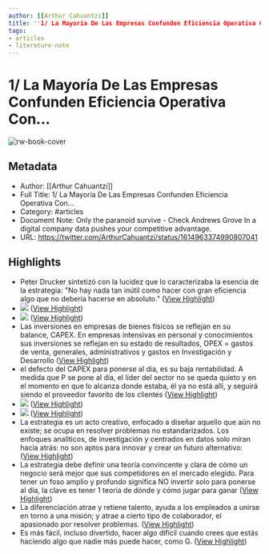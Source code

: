 ```yaml
---
author: [[Arthur Cahuantzi]]
title: ''1/ La Mayoría De Las Empresas Confunden Eficiencia Operativa Con...''
tags: 
- articles
- literature-note
---
```

# 1/ La Mayoría De Las Empresas Confunden Eficiencia Operativa Con...

![rw-book-cover](https://pbs.twimg.com/profile_images/1492131334847823875/5fCHhO9P.jpg)

## Metadata
- Author: [[Arthur Cahuantzi]]
- Full Title: 1/ La Mayoría De Las Empresas Confunden Eficiencia Operativa Con...
- Category: #articles
- Document Note: Only the paranoid survive - Check Andrews Grove 
   In a digital company data pushes your competitive advantage.
- URL: https://twitter.com/ArthurCahuantzi/status/1614963374990807041

## Highlights
- Peter Drucker sintetizó con la lucidez que lo caracterizaba la esencia de la estrategia: 
  "No hay nada tan inútil como hacer con gran eficiencia algo que no debería hacerse en absoluto." ([View Highlight](https://read.readwise.io/read/01gqfp458gsapajstdn9s4bt60))
- ![](https://pbs.twimg.com/media/FmmCRQ8akAIPAq-.png) ([View Highlight](https://read.readwise.io/read/01gqfp50h4p2cbt056xxm51q47))
- ![](https://pbs.twimg.com/media/FmmCRQ8akAIPAq-.png) ([View Highlight](https://read.readwise.io/read/01gqfp50h6s6ehckjxt694mz07))
- Las inversiones en empresas de bienes físicos se reflejan en su balance, CAPEX. En empresas intensivas en personal y conocimientos sus inversiones se reflejan en su estado de resultados, OPEX = gastos de venta, generales, administrativos y gastos en Investigación y Desarrollo ([View Highlight](https://read.readwise.io/read/01gqfp7x7xa939szs3sag34kza))
- el defecto del CAPEX para ponerse al día, es su baja rentabilidad. A medida que P se pone al día, el líder del sector no se queda quieto y en el momento en que lo alcanza donde estaba, él ya no está allí, y seguirá siendo el proveedor favorito de los clientes ([View Highlight](https://read.readwise.io/read/01gqfpa83pxk7edf86p3neb7dh))
- ![](https://pbs.twimg.com/media/FmmOHVHaUAEWMDP.png) ([View Highlight](https://read.readwise.io/read/01gqfpd77kf147m05gn0rvsk0v))
- ![](https://pbs.twimg.com/media/FmmOHVHaUAEWMDP.png) ([View Highlight](https://read.readwise.io/read/01gqfpd78gvrp51a20aaj2hzvc))
- La estrategia es un acto creativo, enfocado a diseñar aquello que aún no existe; se ocupa en resolver problemas no estandarizados. Los enfoques analíticos, de investigación y centrados en datos solo miran hacia atrás: no son aptos para innovar y crear un futuro alternativo: ([View Highlight](https://read.readwise.io/read/01gqfpkc0198dv3hvgjwggt11y))
- La estrategia debe definir una teoría convincente y clara de cómo un negocio será mejor que sus competidores en el mercado elegido. Para tener un foso amplio y profundo significa NO invertir solo para ponerse al día, la clave es tener 1 teoría de dónde y cómo jugar para ganar ([View Highlight](https://read.readwise.io/read/01gqfpkxsedsmqxf15vnq3b2rh))
- La diferenciación atrae y retiene talento, ayuda a los empleados a unirse en torno a una misión; y atrae a cierto tipo de colaborador, el apasionado por resolver problemas. ([View Highlight](https://read.readwise.io/read/01gqfpp09177hjzqfsn9rrrz5e))
- Es más fácil, incluso divertido, hacer algo difícil cuando crees que estás haciendo algo que nadie más puede hacer, como G. ([View Highlight](https://read.readwise.io/read/01gqfppanqg7gktems3cyf676r))

